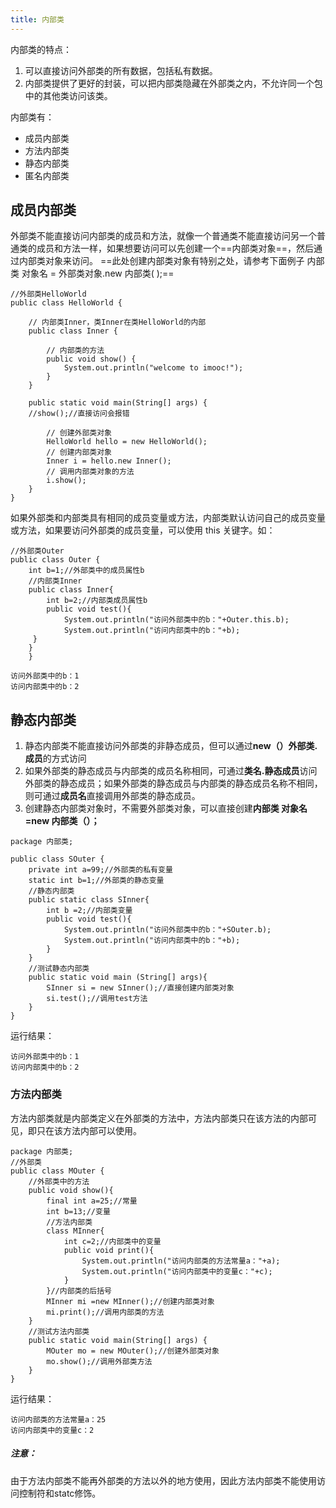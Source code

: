 ```yaml
---
title: 内部类
---
```


内部类的特点：
1. 可以直接访问外部类的所有数据，包括私有数据。
2. 内部类提供了更好的封装，可以把内部类隐藏在外部类之内，不允许同一个包中的其他类访问该类。

内部类有：
- 成员内部类
- 方法内部类
- 静态内部类
- 匿名内部类
## 成员内部类
外部类不能直接访问内部类的成员和方法，就像一个普通类不能直接访问另一个普通类的成员和方法一样，如果想要访问可以先创建一个==内部类对象==，然后通过内部类对象来访问。
==此处创建内部类对象有特别之处，请参考下面例子 内部类 对象名 = 外部类对象.new 内部类( );==


```
//外部类HelloWorld
public class HelloWorld {
    
    // 内部类Inner，类Inner在类HelloWorld的内部
    public class Inner {
        
		// 内部类的方法
		public void show() {
			System.out.println("welcome to imooc!");
		}
	}
    
	public static void main(String[] args) {
	//show();//直接访问会报错
        
        // 创建外部类对象
		HelloWorld hello = new HelloWorld();
        // 创建内部类对象
		Inner i = hello.new Inner();
        // 调用内部类对象的方法
		i.show();
	}
}
```
如果外部类和内部类具有相同的成员变量或方法，内部类默认访问自己的成员变量或方法，如果要访问外部类的成员变量，可以使用 this 关键字。如：

```
//外部类Outer
public class Outer {
    int b=1;//外部类中的成员属性b
    //内部类Inner
    public class Inner{
        int b=2;//内部类成员属性b
        public void test(){
            System.out.println("访问外部类中的b："+Outer.this.b);
            System.out.println("访问内部类中的b："+b);
     }
    }
    }
```

```
访问外部类中的b：1
访问内部类中的b：2
```
## 静态内部类
1. 静态内部类不能直接访问外部类的非静态成员，但可以通过**new（）外部类.成员**的方式访问
2. 如果外部类的静态成员与内部类的成员名称相同，可通过**类名.静态成员**访问外部类的静态成员；如果外部类的静态成员与内部类的静态成员名称不相同，则可通过**成员名**直接调用外部类的静态成员。
3. 创建静态内部类对象时，不需要外部类对象，可以直接创建**内部类 对象名=new 内部类（）；**

```
package 内部类;

public class SOuter {
	private int a=99;//外部类的私有变量
	static int b=1;//外部类的静态变量
	//静态内部类
	public static class SInner{
		int b =2;//内部类变量
		public void test(){
			System.out.println("访问外部类中的b："+SOuter.b);
			System.out.println("访问内部类中的b："+b);
		}
	}
	//测试静态内部类
	public static void main (String[] args){
		SInner si = new SInner();//直接创建内部类对象
		si.test();//调用test方法
	}
}

```
运行结果：
```
访问外部类中的b：1
访问内部类中的b：2
```
### 方法内部类
方法内部类就是内部类定义在外部类的方法中，方法内部类只在该方法的内部可见，即只在该方法内部可以使用。

```
package 内部类;
//外部类
public class MOuter {
	//外部类中的方法
	public void show(){
		final int a=25;//常量
		int b=13;//变量
		//方法内部类
		class MInner{
			int c=2;//内部类中的变量
			public void print(){
				System.out.println("访问内部类的方法常量a："+a);
				System.out.println("访问内部类中的变量c："+c);
			}
		}//内部类的后括号
		MInner mi =new MInner();//创建内部类对象
		mi.print();//调用内部类的方法
	}
	//测试方法内部类
	public static void main(String[] args) {
		MOuter mo = new MOuter();//创建外部类对象
		mo.show();//调用外部类方法
	}
}

```
运行结果：
```
访问内部类的方法常量a：25
访问内部类中的变量c：2
```
##### 注意：
由于方法内部类不能再外部类的方法以外的地方使用，因此方法内部类不能使用访问控制符和statc修饰。